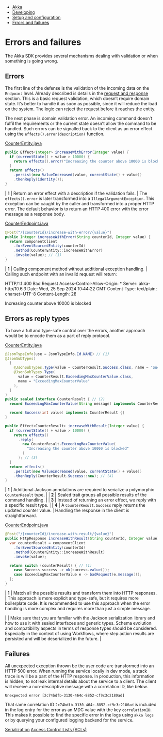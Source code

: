 <!-- <nav> -->
- [Akka](../index.html)
- [Developing](index.html)
- [Setup and configuration](setup-and-configuration/index.html)
- [Errors and failures](errors-and-failures.html)

<!-- </nav> -->

# Errors and failures

The Akka SDK provides several mechanisms dealing with validation or when something is going wrong.

## <a href="about:blank#_errors"></a> Errors

The first line of the defense is the validation of the incoming data on the `Endpoint` level. Already described is details in the [request and response](http-endpoints.html#_advanced_http_requests_and_responses) section. This is a basic request validation, which doesn’t require domain state. It’s better to handle it as soon as possible, since it will reduce the load on the system. The logic can reject the request before it reaches the entity.

The next phase is domain validation error. An incoming command doesn’t fulfil the requirements or the current state doesn’t allow the command to be handled. Such errors can be signalled back to the client as an error effect using the `effects().error(description)` function.

[CounterEntity.java](https://github.com/akka/akka-sdk/blob/main/samples/event-sourced-counter-brokers/src/main/java/counter/application/CounterEntity.java)
```java
public Effect<Integer> increaseWithError(Integer value) {
  if (currentState() + value > 10000) {
    return effects().error("Increasing the counter above 10000 is blocked"); // (1)
  }
  return effects()
    .persist(new ValueIncreased(value, currentState() + value))
    .thenReply(identity());
}
```

| **1** | Return an error effect with a description if the validation fails. |
The `effects().error` is later transformed into a `IllegalArgumentException`. This exception can be caught by the caller and transformed into a proper HTTP error. The default behavior is to return an HTTP 400 error with the error message as a response body.

[CounterEndpoint.java](https://github.com/akka/akka-sdk/blob/main/samples/event-sourced-counter-brokers/src/main/java/counter/api/CounterEndpoint.java)
```java
@Post("/{counterId}/increase-with-error/{value}")
public Integer increaseWithError(String counterId, Integer value) {
  return componentClient
    .forEventSourcedEntity(counterId)
    .method(CounterEntity::increaseWithError)
    .invoke(value); // (1)
}
```

| **1** | Calling component method without additional exception handling. |
Calling such endpoint with an invalid request will return:

HTTP/1.1 400 Bad Request
Access-Control-Allow-Origin: *
Server: akka-http/10.6.3
Date: Wed, 25 Sep 2024 10:44:22 GMT
Content-Type: text/plain; charset=UTF-8
Content-Length: 28

Increasing counter above 10000 is blocked
## <a href="about:blank#_errors_as_reply_types"></a> Errors as reply types

To have a full and type-safe control over the errors, another approach would be to encode them as a part of reply protocol.

[CounterEntity.java](https://github.com/akka/akka-sdk/blob/main/samples/event-sourced-counter-brokers/src/main/java/counter/application/CounterEntity.java)
```java
@JsonTypeInfo(use = JsonTypeInfo.Id.NAME) // (1)
@JsonSubTypes(
  {
    @JsonSubTypes.Type(value = CounterResult.Success.class, name = "Success"),
    @JsonSubTypes.Type(
      value = CounterResult.ExceedingMaxCounterValue.class,
      name = "ExceedingMaxCounterValue"
    ),
  }
)
public sealed interface CounterResult { // (2)
  record ExceedingMaxCounterValue(String message) implements CounterResult {}

  record Success(int value) implements CounterResult {}
}

public Effect<CounterResult> increaseWithResult(Integer value) {
  if (currentState() + value > 10000) {
    return effects()
      .reply(
        new CounterResult.ExceedingMaxCounterValue(
          "Increasing the counter above 10000 is blocked"
        )
      ); // (3)
  }
  return effects()
    .persist(new ValueIncreased(value, currentState() + value))
    .thenReply(CounterResult.Success::new); // (4)
}
```

| **1** | Additional Jackson annotations are required to serialize a polymorphic `CounterResult` type. |
| **2** | Sealed trait groups all possible results of the command handling. |
| **3** | Instead of returning an error effect, we reply with a specific result type. |
| **4** | A `CounterResult.Success` reply returns the updated counter value. |
Handling the response in the client is straightforward.

[CounterEndpoint.java](https://github.com/akka/akka-sdk/blob/main/samples/event-sourced-counter-brokers/src/main/java/counter/api/CounterEndpoint.java)
```java
@Post("/{counterId}/increase-with-result/{value}")
public HttpResponse increaseWithResult(String counterId, Integer value) {
  var counterResult = componentClient
    .forEventSourcedEntity(counterId)
    .method(CounterEntity::increaseWithResult)
    .invoke(value);

  return switch (counterResult) { // (1)
    case Success success -> ok(success.value());
    case ExceedingMaxCounterValue e -> badRequest(e.message());
  };
}
```

| **1** | Match all the possible results and transform them into HTTP responses. |
This approach is more explicit and type-safe, but it requires more boilerplate code. It is recommended to use this approach when the error handling is more complex and requires more than just a simple message.

|  | Make sure that you are familiar with the Jackson serialization library and how to use it with sealed interfaces and generic types. Schema evolution and compatibility aspects in terms of response types should be considered. Especially in the context of using Workflows, where step action results are persisted and will be deserialized in the future. |

## <a href="about:blank#_failures"></a> Failures

All unexpected exception thrown be the user code are transformed into an HTTP 500 error. When running the service locally in dev mode, a stack trace is will be a part of the HTTP response. In production, this information is hidden, to not leak internal details about the service to a client. The client will receive a non-descriptive message with a correlation ID, like below.

```none
Unexpected error [2c74bdfb-3130-464c-8852-cf9c3c2180ad]
```
That same correlation ID `2c74bdfb-3130-464c-8852-cf9c3c2180ad` is included in the log entry for the error as an MDC value with the key `correlationID`. This makes it possible to find the specific error in the logs using `akka logs` or by querying your configured logging backend for the service.

<!-- <footer> -->
<!-- <nav> -->
[Serialization](serialization.html) [Access Control Lists (ACLs)](access-control.html)
<!-- </nav> -->

<!-- </footer> -->

<!-- <aside> -->

<!-- </aside> -->